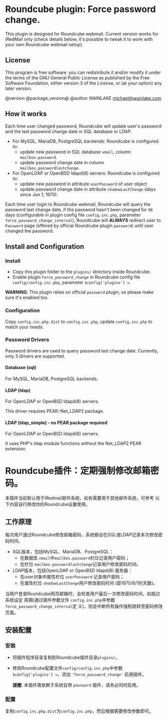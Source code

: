 # Roundcube plugin: Force password change.

This plugin is designed for Roundcube webmail. Current version works for
iRedMail only (check details below, it's possible to tweak it to work with
your own Roundcube webmail setup).

## License

This program is free software: you can redistribute it and/or modify
it under the terms of the GNU General Public License as published by
the Free Software Foundation, either version 3 of the License, or
(at your option) any later version.

@version @package_version@
@author WAINLAKE <michael@wainlake.com>

## How it works

Each time user changed password, Roundcube will update user's password and
the last password change date in SQL database or LDAP.

* For MySQL, MariaDB, PostgreSQL backends: Roundcube is configured to:
    * update new password in SQL database `vmail`, column `mailbox.password`.
    * update password change date in column `mailbox.passwordlastchange`.
* For OpenLDAP or OpenBSD ldapd(8) servers: Roundcube is configured to:
    * update new password in attribute `userPassword` of user object
    * update password change date in attribute `shadowLastChange` (days since
      Jun 1, 1970).

Each time user login to Roundcube webmail, Roundcube will query the password
last change date, if the password hasn't been changed for `90` days
(configurable in plugin config file `config.inc.php`, parameter
`force_password_change_interval`), Roundcube will __ALWAYS__ redirect user to
`Password` page (offered by official Roundcube plugin `password`) until user
changed the password.

## Install and Configuration

### Install

* Copy this plugin folder to the `plugins/` directory inside Roundcube.
* Enable plugin `force_password_change` in Roundcube config file
  `config/config.inc.php`, parameter `$config['plugins'] =`.

__WARNING__: This plugin relies on official `password` plugin, so please make
sure it's enabled too.

### Configuration

Copy `config.inc.php.dist` to `config.inc.php`, update `config.inc.php` to
match your needs.

### Password Drivers

Password drivers are used to query password last change date. Currently, only 3
drivers are supported.

#### Database (sql)

For MySQL, MariaDB, PostgreSQL backends.

#### LDAP (ldap)

For OpenLDAP or OpenBSD ldapd(8) servers.

This driver requires PEAR::Net_LDAP2 package.

#### LDAP (ldap_simple) - no PEAR package required

For OpenLDAP or OpenBSD ldapd(8) servers.

It uses PHP's ldap module functions without the Net_LDAP2 PEAR extension.


# Roundcube插件：定期强制修改邮箱密码。

本插件当前默认用于iRedmail邮件系统，如有需要用于其他邮件系统，可参考
以下内容自行修改你的Roundcube设置使用。

## 工作原理

每次用户通过Roundcube修改邮箱密码，系统都会在SQL或LDAP记录本次修改密码时间。

* SQL版本，包括MySQL、MariaDB、PostgreSQL：
    * 在数据库 `vmail`中`mailbox.password`栏位记录用户密码；
    * 在栏位 `mailbox.passwordlastchange`记录用户修改密码时间。
* LDAP版本，包括OpenLDAP or OpenBSD ldapd(8) 服务器：
    * 在user对象中属性栏位 `userPassword` 记录用户密码；
    * 在属性栏位 `shadowLastChange`用户修改密码时间 (距1970/6/1的天数)。

当用户登录Roundcube网页邮箱时，会检查用户最后一次修改密码时间，如超过系统设定
周期(通过插件参数文件 `config.inc.php`中参数`force_password_change_interval`定
义)，则会中断所有操作强制跳转至密码修改页面。

## 安装配置

### 安装

* 将插件程序目录复制到Roundcube插件目录`plugins/`。
* 修改Roundcube配置文件`config/config.inc.php`中参数`$config['plugins'] =`，添加 `'force_password_change'` 启用插件。

    __提醒__: 本插件需依赖于系统自带 `password` 插件，请务必同时启用。

### 配置

复制`config.inc.php.dist`为`config.inc.php`，然后根据需要修改参数即可。
